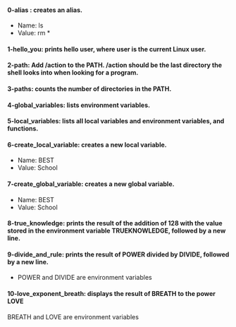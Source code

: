 #### **0-alias** : creates an alias.   
- Name: ls   
- Value: rm *   
#### **1-hello_you**: prints hello user, where user is the current Linux user.
#### 2-path: Add /action to the PATH. /action should be the last directory the shell looks into when looking for a program.
#### 3-paths: counts the number of directories in the PATH.
#### 4-global_variables: lists environment variables.
#### 5-local_variables: lists all local variables and environment variables, and functions.
#### 6-create_local_variable: creates a new local variable.   
- Name: BEST   
- Value: School   
#### 7-create_global_variable: creates a new global variable.   
- Name: BEST   
- Value: School   
#### 8-true_knowledge: prints the result of the addition of 128 with the value stored in the environment variable TRUEKNOWLEDGE, followed by a new line.   
#### 9-divide_and_rule: prints the result of POWER divided by DIVIDE, followed by a new line.   
- POWER and DIVIDE are environment variables   
#### 10-love_exponent_breath: displays the result of BREATH to the power LOVE   
BREATH and LOVE are environment variables

